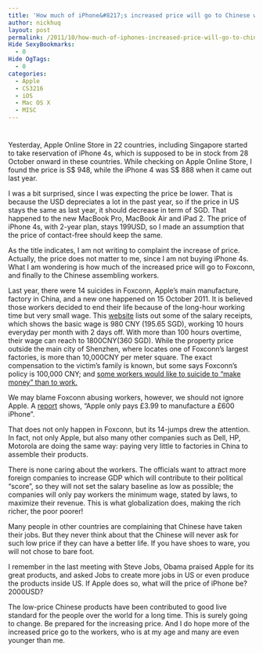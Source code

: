 ```yaml
---
title: 'How much of iPhone&#8217;s increased price will go to Chinese workers?'
author: nickhuq
layout: post
permalink: /2011/10/how-much-of-iphones-increased-price-will-go-to-chinese-workers.html
Hide SexyBookmarks:
  - 0
Hide OgTags:
  - 0
categories:
  - Apple
  - CS3216
  - iOS
  - Mac OS X
  - MISC
---
```

# 

Yesterday, Apple Online Store in 22 countries, including Singapore started to take reservation of iPhone 4s, which is supposed to be in stock from 28 October onward in these countries. While checking on Apple Online Store, I found the price is S$ 948, while the iPhone 4 was S$ 888 when it came out last year.

I was a bit surprised, since I was expecting the price be lower. That is because the USD depreciates a lot in the past year, so if the price in US stays the same as last year, it should decrease in term of SGD. That happened to the new MacBook Pro, MacBook Air and iPad 2. The price of iPhone 4s, with 2-year plan, stays 199USD, so I made an assumption that the price of contact-free should keep the same.

As the title indicates, I am not writing to complaint the increase of price. Actually, the price does not matter to me, since I am not buying iPhone 4s. What I am wondering is how much of the increased price will go to Foxconn, and finally to the Chinese assembling workers.

Last year, there were 14 suicides in Foxconn, Apple’s main manufacture, factory in China, and a new one happened on 15 October 2011. It is believed those workers decided to end their life because of the long-hour working time but very small wage. This [website][1] lists out some of the salary receipts, which shows the basic wage is 980 CNY (195.65 SGD), working 10 hours everyday per month with 2 days off. With more than 100 hours overtime, their wage can reach to 1800CNY(360 SGD). While the property price outside the main city of Shenzhen, where locates one of Foxconn’s largest factories, is more than 10,000CNY per meter square. The exact compensation to the victim’s family is known, but some says Foxconn’s policy is 100,000 CNY; and [some workers would like to suicide to “make money” than to work.][2]

 [1]: http://news.shangdu.com/203/2010/05/27/2010-05-27_451744_203__1.shtml
 [2]: http://tech.qq.com/a/20100525/000430.htm

We may blame Foxconn abusing workers, however, we should not ignore Apple. A [report][3] shows, “Apple only pays £3.99 to manufacture a £600 iPhone”.

 [3]: http://www.chinalaborwatch.org/news/new-352.html

That does not only happen in Foxconn, but its 14-jumps drew the attention. In fact, not only Apple, but also many other companies such as Dell, HP, Motorola are doing the same way: paying very little to factories in China to assemble their products.

There is none caring about the workers. The officials want to attract more foreign companies to increase GDP which will contribute to their political “score”, so they will not set the salary baseline as low as possible; the companies will only pay workers the minimum wage, stated by laws, to maximize their revenue. This is what globalization does, making the rich richer, the poor poorer!

Many people in other countries are complaining that Chinese have taken their jobs. But they never think about that the Chinese will never ask for such low price if they can have a better life. If you have shoes to ware, you will not chose to bare foot.

I remember in the last meeting with Steve Jobs, Obama praised Apple for its great products, and asked Jobs to create more jobs in US or even produce the products inside US. If Apple does so, what will the price of iPhone be? 2000USD?

The low-price Chinese products have been contributed to good live standard for the people over the world for a long time. This is surely going to change. Be prepared for the increasing price. And I do hope more of the increased price go to the workers, who is at my age and many are even younger than me.